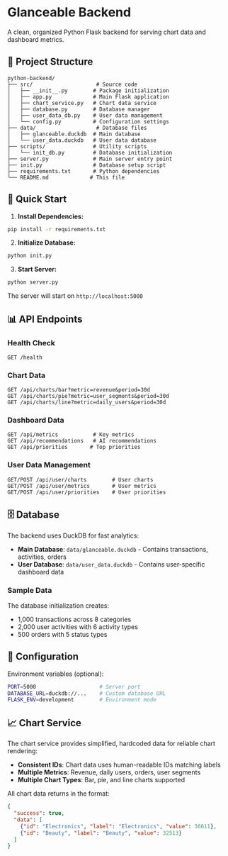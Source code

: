 # Glanceable Backend

A clean, organized Python Flask backend for serving chart data and dashboard metrics.

## 📁 Project Structure

```
python-backend/
├── src/                    # Source code
│   ├── __init__.py        # Package initialization
│   ├── app.py             # Main Flask application
│   ├── chart_service.py   # Chart data service
│   ├── database.py        # Database manager
│   ├── user_data_db.py    # User data management
│   └── config.py          # Configuration settings
├── data/                   # Database files
│   ├── glanceable.duckdb  # Main database
│   └── user_data.duckdb   # User data database
├── scripts/               # Utility scripts
│   └── init_db.py         # Database initialization
├── server.py              # Main server entry point
├── init.py                # Database setup script
├── requirements.txt       # Python dependencies
└── README.md             # This file
```

## 🚀 Quick Start

1. **Install Dependencies:**
```bash
pip install -r requirements.txt
```

2. **Initialize Database:**
```bash
python init.py
```

3. **Start Server:**
```bash
python server.py
```

The server will start on `http://localhost:5000`

## 📊 API Endpoints

### Health Check
```
GET /health
```

### Chart Data
```
GET /api/charts/bar?metric=revenue&period=30d
GET /api/charts/pie?metric=user_segments&period=30d
GET /api/charts/line?metric=daily_users&period=30d
```

### Dashboard Data
```
GET /api/metrics           # Key metrics
GET /api/recommendations   # AI recommendations  
GET /api/priorities       # Top priorities
```

### User Data Management
```
GET/POST /api/user/charts        # User charts
GET/POST /api/user/metrics       # User metrics
GET/POST /api/user/priorities    # User priorities
```

## 🗄️ Database

The backend uses DuckDB for fast analytics:
- **Main Database**: `data/glanceable.duckdb` - Contains transactions, activities, orders
- **User Database**: `data/user_data.duckdb` - Contains user-specific dashboard data

### Sample Data
The database initialization creates:
- 1,000 transactions across 8 categories
- 2,000 user activities with 6 activity types  
- 500 orders with 5 status types

## 🔧 Configuration

Environment variables (optional):
```bash
PORT=5000                    # Server port
DATABASE_URL=duckdb://...    # Custom database URL
FLASK_ENV=development        # Environment mode
```

## 📈 Chart Service

The chart service provides simplified, hardcoded data for reliable chart rendering:
- **Consistent IDs**: Chart data uses human-readable IDs matching labels
- **Multiple Metrics**: Revenue, daily users, orders, user segments
- **Multiple Chart Types**: Bar, pie, and line charts supported

All chart data returns in the format:
```json
{
  "success": true,
  "data": [
    {"id": "Electronics", "label": "Electronics", "value": 36611},
    {"id": "Beauty", "label": "Beauty", "value": 32513}
  ]
}
``` 